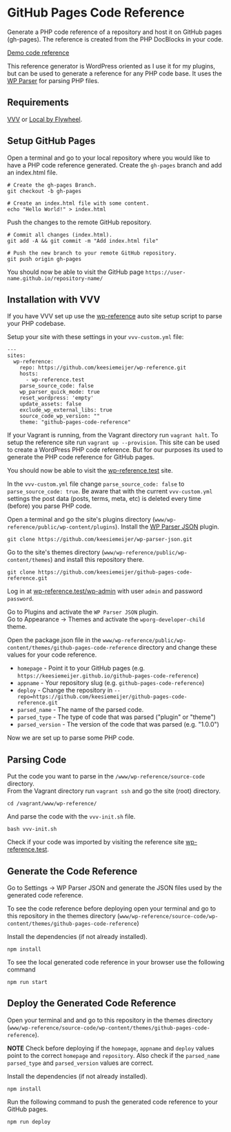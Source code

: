 # GitHub Pages Code Reference

Generate a PHP code reference of a repository and host it on GitHub pages (gh-pages). The reference is created from the PHP DocBlocks in your code.

[Demo code reference](https://keesiemeijer.github.io/related-posts-by-taxonomy/)

This reference generator is WordPress oriented as I use it for my plugins, but can be used to generate a reference for any PHP code base. It uses the [WP Parser](https://github.com/WordPress/phpdoc-parser) for parsing PHP files.

## Requirements
[VVV](https://github.com/Varying-Vagrant-Vagrants/VVV) or [Local by Flywheel](https://local.getflywheel.com/).

## Setup GitHub Pages
Open a terminal and go to your local repository where you would like to have a PHP code reference generated. Create the `gh-pages` branch and add an index.html file.
```
# Create the gh-pages Branch.
git checkout -b gh-pages

# Create an index.html file with some content.
echo "Hello World!" > index.html
```

Push the changes to the remote GitHub repository.
```
# Commit all changes (index.html).
git add -A && git commit -m "Add index.html file"

# Push the new branch to your remote GitHub repository.
git push origin gh-pages
```

You should now be able to visit the GitHub page `https://user-name.github.io/repository-name/`

## Installation with VVV

If you have VVV set up use the [wp-reference](https://github.com/keesiemeijer/wp-reference) auto site setup script to parse your PHP codebase.

Setup your site with these settings in your `vvv-custom.yml` file:
```
---
sites:
  wp-reference:
    repo: https://github.com/keesiemeijer/wp-reference.git
    hosts:
      - wp-reference.test
    parse_source_code: false
    wp_parser_quick_mode: true
    reset_wordpress: 'empty'
    update_assets: false
    exclude_wp_external_libs: true
    source_code_wp_version: ""
    theme: "github-pages-code-reference"
```

If your Vagrant is running, from the Vagrant directory run `vagrant halt`. To setup the reference site run `vagrant up --provision`. This site can be used to create a WordPress PHP code reference. But for our purposes its used to generate the PHP code reference for GitHub pages. 

You should now be able to visit the [wp-reference.test](http://wp-reference.test) site. 

In the `vvv-custom.yml` file change `parse_source_code: false` to `parse_source_code: true`. Be aware that with the current `vvv-custom.yml` settings the post data (posts, terms, meta, etc) is deleted every time (before) you parse PHP code.

Open a terminal and go the site's plugins directory (`www/wp-reference/public/wp-content/plugins`). Install the [WP Parser JSON](https://github.com/keesiemeijer/wp-parser-json) plugin.
```
git clone https://github.com/keesiemeijer/wp-parser-json.git
```

Go to the site's themes directory (`www/wp-reference/public/wp-content/themes`) and install this repository there.
```
git clone https://github.com/keesiemeijer/github-pages-code-reference.git
```

Log in at [wp-reference.test/wp-admin](http://wp-reference.test/wp-admin) with user `admin` and password `password`.

Go to Plugins and activate the `WP Parser JSON` plugin.  
Go to Appearance -> Themes and activate the `wporg-developer-child` theme.

Open the package.json file in the `www/wp-reference/public/wp-content/themes/github-pages-code-reference` directory and change these values for your code reference.

* `homepage` - Point it to your GitHub pages (e.g. `https://keesiemeijer.github.io/github-pages-code-reference`)
* `appname` - Your repository slug (e.g. `github-pages-code-reference`)
* `deploy` - Change the repository in `--repo=https://github.com/keesiemeijer/github-pages-code-reference.git`
* `parsed_name` - The name of the parsed code.
* `parsed_type` - The type of code that was parsed ("plugin" or "theme")
* `parsed_version` - The version of the code that was parsed (e.g. "1.0.0")

Now we are set up to parse some PHP code.

## Parsing Code
Put the code you want to parse in the `/www/wp-reference/source-code` directory.  
From the Vagrant directory run `vagrant ssh` and go the site (root) directory.

```
cd /vagrant/www/wp-reference/
```

And parse the code with the `vvv-init.sh` file.
```
bash vvv-init.sh
```

Check if your code was imported by visiting the reference site [wp-reference.test](http://wp-reference.test).

## Generate the Code Reference
Go to Settings -> WP Parser JSON and generate the JSON files used by the generated code reference.

To see the code reference before deploying open your terminal and go to this repository in the themes directory (`www/wp-reference/source-code/wp-content/themes/github-pages-code-reference`)

Install the dependencies (if not already installed).
```
npm install
```

To see the local generated code reference in your browser use the following command
```
npm run start
```

## Deploy the Generated Code Reference
Open your terminal and and go to this repository in the themes directory (`www/wp-reference/source-code/wp-content/themes/github-pages-code-reference`).

**NOTE** Check before deploying if the `homepage`, `appname` and `deploy` values point to the correct `homepage` and `repository`. Also check if the `parsed_name` `parsed_type` and `parsed_version` values are correct.

Install the dependencies (if not already installed).
```
npm install
```

Run the following command to push the generated code reference to your GitHub pages.
```
npm run deploy
```
